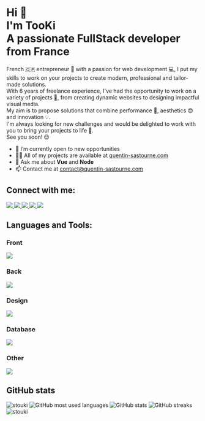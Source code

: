 <h1>
  Hi 👋 <br />
  I'm TooKi<br />
  A passionate FullStack developer from France
</h1>

<p>
  French 🇨🇵 entrepreneur 🧔 with a passion for web development 💻, I put my skills to work on your projects to create modern, professional and tailor-made solutions.<br />
  With 6 years of freelance experience, I've had the opportunity to work on a variety of projects 💼, from creating dynamic websites to designing impactful visual media.<br />
  My aim is to propose solutions that combine performance 💪, aesthetics 😍 and innovation 💡.<br />
  I'm always looking for new challenges and would be delighted to work with you to bring your projects to life 🌱.<br />
  See you soon! 😉
</p>

<ul>
  <li>🔭 I’m currently open to new opportunities</b>
  <li>👨‍💻 All of my projects are available at <a href="quentin-sastourne.com">quentin-sastourne.com</a></li>
  <li>💬 Ask me about <b>Vue</b> and <b>Node</b></li>
  <li>📫 Contact me at <a href="mailto:contact@quentin-sastourne.com">contact@quentin-sastourne.com</a></li>
</ul>

<h2>Connect with me:</h2>
<a href="https://codepen.io/touki" target="blank">
  <img src="https://skillicons.dev/icons?i=codepen" />
</a>
<a href="https://dev.to/stouki" target="blank">
  <img src="https://skillicons.dev/icons?i=devto" />
</a>
<a href="https://linkedin.com/in/touki" target="blank">
  <img src="https://skillicons.dev/icons?i=linkedin" />
</a>
<a href="https://stackoverflow.com/users/14239905" target="blank">
  <img src="https://skillicons.dev/icons?i=stackoverflow" />
</a>
<a href="https://discord.gg/.razanur" target="blank">
  <img src="https://skillicons.dev/icons?i=discord" />
</a>

<h2>Languages and Tools:</h2>
<h3>Front</h3>
<img src="https://skillicons.dev/icons?i=html,css,sass,tailwind,js,ts,nuxt,vue" />
<h3>Back</h3>
<img src="https://skillicons.dev/icons?i=nodejs,express" />
<h3>Design</h3>
<img src="https://skillicons.dev/icons?i=figma,ai,ps,xd" />
<h3>Database</h3>
<img src="https://skillicons.dev/icons?i=aws,firebase,heroku,mongodb,mysql,postgres" />
<h3>Other</h3>
<img src="https://skillicons.dev/icons?i=git,jest,postman,unity" />


<h2>GitHub stats</h2>
<img src="https://komarev.com/ghpvc/?username=stouki&label=Profile%20views&color=0e75b6&style=flat" alt="stouki" />
<img src="https://github-readme-stats.vercel.app/api/top-langs?username=stouki&show_icons=true&locale=en&layout=compact" alt="GitHub most used languages" />
<img src="https://github-readme-stats.vercel.app/api?username=stouki&show_icons=true&locale=en" alt="GitHub stats" />
<img src="https://github-readme-streak-stats.herokuapp.com/?user=stouki&" alt="GitHub streaks" />
<img src="https://github-profile-trophy.vercel.app/?username=stouki" alt="stouki" />
